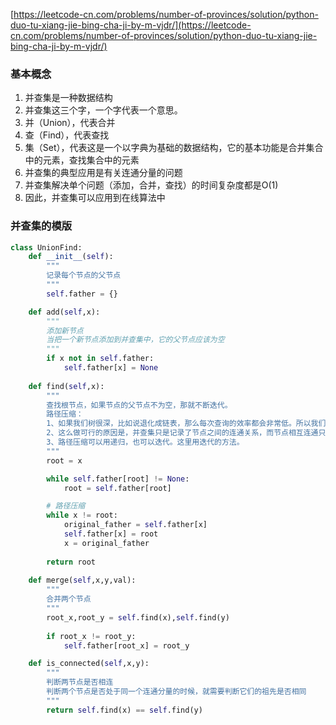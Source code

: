 [https://leetcode-cn.com/problems/number-of-provinces/solution/python-duo-tu-xiang-jie-bing-cha-ji-by-m-vjdr/](https://leetcode-cn.com/problems/number-of-provinces/solution/python-duo-tu-xiang-jie-bing-cha-ji-by-m-vjdr/)

### 基本概念

1. 并查集是一种数据结构
2. 并查集这三个字，一个字代表一个意思。
3. 并（Union），代表合并
4. 查（Find），代表查找
5. 集（Set），代表这是一个以字典为基础的数据结构，它的基本功能是合并集合中的元素，查找集合中的元素
6. 并查集的典型应用是有关连通分量的问题
7. 并查集解决单个问题（添加，合并，查找）的时间复杂度都是O(1)
8. 因此，并查集可以应用到在线算法中
### 并查集的模版

```python
class UnionFind:
    def __init__(self):
        """
        记录每个节点的父节点
        """
        self.father = {}

    def add(self,x):
        """
        添加新节点
        当把一个新节点添加到并查集中，它的父节点应该为空
        """
        if x not in self.father:
            self.father[x] = None
    
    def find(self,x):
        """
        查找根节点，如果节点的父节点不为空，那就不断迭代。
        路径压缩：
        1、如果我们树很深，比如说退化成链表，那么每次查询的效率都会非常低。所以我们要做一下路径压缩。也就是把树的深度固定为二。
        2、这么做可行的原因是，并查集只是记录了节点之间的连通关系，而节点相互连通只需要有一个相同的祖先就可以了。
        3、路径压缩可以用递归，也可以迭代。这里用迭代的方法。
        """
        root = x

        while self.father[root] != None:
            root = self.father[root]

        # 路径压缩
        while x != root:
            original_father = self.father[x]
            self.father[x] = root
            x = original_father
         
        return root
    
    def merge(self,x,y,val):
        """
        合并两个节点
        """
        root_x,root_y = self.find(x),self.find(y)
        
        if root_x != root_y:
            self.father[root_x] = root_y

    def is_connected(self,x,y):
        """
        判断两节点是否相连
        判断两个节点是否处于同一个连通分量的时候，就需要判断它们的祖先是否相同
        """
        return self.find(x) == self.find(y)
    



```



